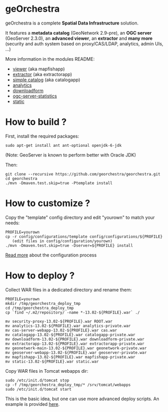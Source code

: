 geOrchestra
===========

geOrchestra is a complete **Spatial Data Infrastructure** solution.

It features a **metadata catalog** (GeoNetwork 2.9-pre), an **OGC server** (GeoServer 2.3.0), an **advanced viewer**, an **extractor** and **many more** (security and auth system based on proxy/CAS/LDAP, analytics, admin UIs, ...)

More information in the modules README:
 * [viewer](https://github.com/georchestra/georchestra/blob/master/mapfishapp/README.md) (aka mapfishapp)
 * [extractor](https://github.com/georchestra/georchestra/blob/master/extractorapp/README.md) (aka extractorapp)
 * [simple catalog](https://github.com/georchestra/georchestra/blob/master/catalogapp/README.md) (aka catalogapp)
 * [analytics](https://github.com/georchestra/georchestra/blob/master/analytics/README.md)
 * [downloadform](https://github.com/georchestra/georchestra/blob/master/downloadform/README.md)
 * [ogc-server-statistics](https://github.com/georchestra/georchestra/blob/master/ogc-server-statistics/README.md)
 * [static](https://github.com/georchestra/georchestra/blob/master/static/README.md)


How to build ?
==============

First, install the required packages: 

    sudo apt-get install ant ant-optional openjdk-6-jdk

(Note: GeoServer is known to perform better with Oracle JDK)

Then:

    git clone --recursive https://github.com/georchestra/georchestra.git
    cd georchestra
    ./mvn -Dmaven.test.skip=true -Ptemplate install

How to customize ?
==================
 
Copy the "template" config directory and edit "yourown" to match your needs:

    PROFILE=yourown
    cp -r config/configurations/template config/configurations/${PROFILE}
       (edit files in config/configuration/yourown)
    ./mvn -Dmaven.test.skip=true -Dserver=${PROFILE} install

[Read more](https://github.com/georchestra/georchestra/blob/master/config/README.md) about the configuration process

How to deploy ?
===============

Collect WAR files in a dedicated directory and rename them:

    PROFILE=yourown
    mkdir /tmp/georchestra_deploy_tmp
    cd /tmp/georchestra_deploy_tmp
    cp `find ~/.m2/repository/ -name *-13.02-${PROFILE}.war` ./
    
    mv security-proxy-13.02-${PROFILE}.war ROOT.war
    mv analytics-13.02-${PROFILE}.war analytics-private.war
    mv cas-server-webapp-13.02-${PROFILE}.war cas.war
    mv catalogapp-13.02-${PROFILE}.war catalogapp-private.war
    mv downloadform-13.02-${PROFILE}.war downloadform-private.war
    mv extractorapp-13.02-${PROFILE}.war extractorapp-private.war
    mv geonetwork-main-13.02-${PROFILE}.war geonetwork-private.war
    mv geoserver-webapp-13.02-${PROFILE}.war geoserver-private.war
    mv mapfishapp-13.02-${PROFILE}.war mapfishapp-private.war
    mv static-13.02-${PROFILE}.war static.war

Copy WAR files in Tomcat webapps dir:

    sudo /etc/init.d/tomcat stop
    cp -f /tmp/georchestra_deploy_tmp/* /srv/tomcat/webapps
    sudo /etc/init.d/tomcat start

This is the basic idea, but one can use more advanced deploy scripts. An example is provided 
[here](https://github.com/georchestra/georchestra/blob/master/server-deploy/linux_deploy_scripts/Readme.md).
